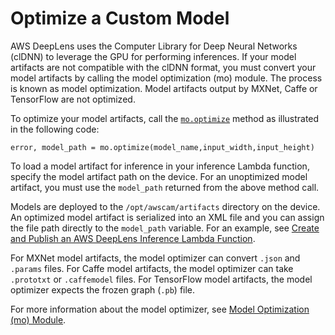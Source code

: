 # Optimize a Custom Model<a name="deeplens-optimize-model"></a>

AWS DeepLens uses the Computer Library for Deep Neural Networks \(clDNN\) to leverage the GPU for performing inferences\. If your model artifacts are not compatible with the clDNN format, you must convert your model artifacts by calling the model optimization \(mo\) module\. The process is known as model optimization\. Model artifacts output by MXNet, Caffe or TensorFlow are not optimized\. 

To optimize your model artifacts, call the [`mo.optimize`](deeplens-model-optimizer-api-functions_and_objects.md) method as illustrated in the following code:

```
error, model_path = mo.optimize(model_name,input_width,input_height)
```

To load a model artifact for inference in your inference Lambda function, specify the model artifact path on the device\. For an unoptimized model artifact, you must use the `model_path` returned from the above method call\. 

Models are deployed to the `/opt/awscam/artifacts` directory on the device\. An optimized model artifact is serialized into an XML file and you can assign the file path directly to the `model_path` variable\. For an example, see [Create and Publish an AWS DeepLens Inference Lambda Function](deeplens-inference-lambda-create.md)\.

For MXNet model artifacts, the model optimizer can convert `.json` and `.params` files\. For Caffe model artifacts, the model optimizer can take `.prototxt` or `.caffemodel` files\. For TensorFlow model artifacts, the model optimizer expects the frozen graph \(`.pb`\) file\. 

For more information about the model optimizer, see [Model Optimization \(mo\) Module](deeplens-model-optimizer-api.md)\.